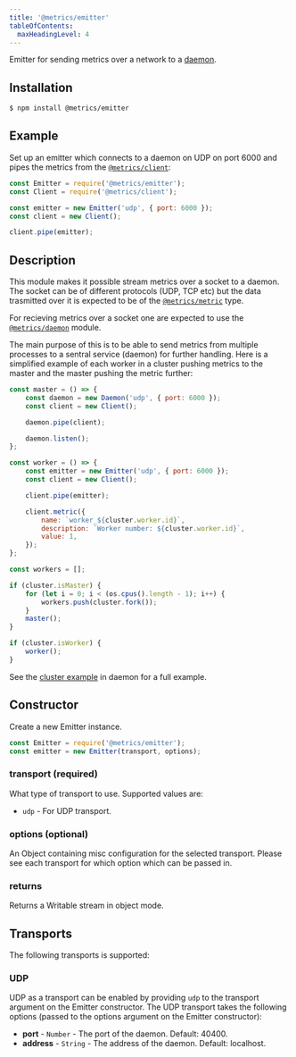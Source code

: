 ```yaml
---
title: '@metrics/emitter'
tableOfContents:
  maxHeadingLevel: 4
---
```


Emitter for sending metrics over a network to a [daemon](../daemon).

## Installation

```bash
$ npm install @metrics/emitter
```

## Example

Set up an emitter which connects to a daemon on UDP on port 6000 and  pipes the metrics from the [`@metrics/client`](https://github.com/metrics-js/client):

```js
const Emitter = require('@metrics/emitter');
const Client = require('@metrics/client');

const emitter = new Emitter('udp', { port: 6000 });
const client = new Client();

client.pipe(emitter);
```

## Description

This module makes it possible stream metrics over a socket to a daemon. The socket can
be of different protocols (UDP, TCP etc) but the data trasmitted over it is expected to be of
the [`@metrics/metric`](https://github.com/metrics-js/metric) type.

For recieving metrics over a socket one are expected to use the [`@metrics/daemon`](https://github.com/metrics-js/daemon) module.

The main purpose of this is to be able to send metrics from multiple processes to a sentral
service (daemon) for further handling. Here is a simplified example of each worker in a
cluster pushing metrics to the master and the master pushing the metric further:

```js
const master = () => {
    const daemon = new Daemon('udp', { port: 6000 });
    const client = new Client();

    daemon.pipe(client);

    daemon.listen();
};

const worker = () => {
    const emitter = new Emitter('udp', { port: 6000 });
    const client = new Client();

    client.pipe(emitter);

    client.metric({
        name: `worker_${cluster.worker.id}`,
        description: `Worker number: ${cluster.worker.id}`,
        value: 1,
    });
};

const workers = [];

if (cluster.isMaster) {
    for (let i = 0; i < (os.cpus().length - 1); i++) {
        workers.push(cluster.fork());
    }
    master();
}

if (cluster.isWorker) {
    worker();
}
```

See the [cluster example](https://github.com/metrics-js/daemon/tree/master/example/cluster.js)
in daemon for a full example.

## Constructor

Create a new Emitter instance.

```js
const Emitter = require('@metrics/emitter');
const emitter = new Emitter(transport, options);
```

### transport (required)

What type of transport to use. Supported values are:

 * `udp` - For UDP transport.

### options (optional)

An Object containing misc configuration for the selected transport. Please see each
transport for which option which can be passed in.

### returns

Returns a Writable stream in object mode.

## Transports

The following transports is supported:

### UDP

UDP as a transport can be enabled by providing `udp` to the transport argument on the
Emitter constructor. The UDP transport takes the following options (passed to the options
argument on the Emitter constructor):

 * **port** - `Number` - The port of the daemon. Default: 40400.
 * **address** - `String` - The address of the daemon. Default: localhost.
